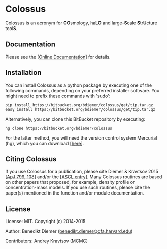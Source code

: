 Colossus
========

Colossus is an acronym for **CO**smology, ha**LO** and large-**S**cale **S**tr**U**cture 
tool**S**. 

Documentation
-------------

Please see the [[Online Documentation](http://bdiemer.bitbucket.org/)] for details.

Installation
------------

You can install Colossus as a python package by executing one of the following commands, depending 
on your preferred installer software. You might need to prefix these commands with 'sudo':

    pip install https://bitbucket.org/bdiemer/colossus/get/tip.tar.gz
    easy_install https://bitbucket.org/bdiemer/colossus/get/tip.tar.gz

Alternatively, you can clone this BitBucket repository by executing:

    hg clone https://bitbucket.org/bdiemer/colossus

For the latter method, you will need the version control system Mercurial (hg), which you can 
download [[here](http://mercurial.selenic.com/)].

Citing Colossus
---------------

If you use Colossus for a publication, please cite Diemer & Kravtsov 2015 [[ApJ 799, 108](http://adsabs.harvard.edu/abs/2015ApJ...799..108D)] and/or the [[ASCL entry](http://adsabs.harvard.edu/abs/2015ascl.soft01016D)]. Many Colossus routines are 
based on other papers that proposed, for example, density profile or concentration-mass models. 
If you use such routines, please cite the paper(s) mentioned in the function and/or module
documentation.

License
-------

License:       MIT. Copyright (c) 2014-2015

Author:        Benedikt Diemer (benedikt.diemer@cfa.harvard.edu)

Contributors:  Andrey Kravtsov (MCMC)